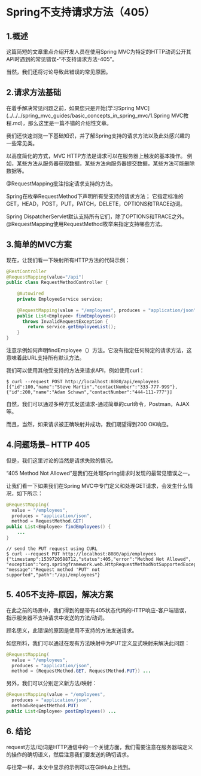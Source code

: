 # Spring不支持请求方法（405）

## 1.概述
这篇简短的文章重点介绍开发人员在使用Spring MVC为特定的HTTP动词公开其API时遇到的常见错误-“不支持请求方法-405”。

当然，我们还将讨论导致此错误的常见原因。

## 2.请求方法基础
在着手解决常见问题之前，如果您只是开始[学习Spring MVC](../../../spring_mvc_guides/basic_concepts_in_spring_mvc/1.Spring MVC教程.md)，那么这里是一篇不错的介绍性文章。

我们还快速浏览一下基础知识，并了解Spring支持的请求方法以及此处感兴趣的一些常见类。

以高度简化的方式，MVC HTTP方法是请求可以在服务器上触发的基本操作。 例如，某些方法从服务器获取数据，某些方法向服务器提交数据，某些方法可能删除数据等。

@RequestMapping批注指定请求支持的方法。

Spring在枚举RequestMethod下声明所有受支持的请求方法； 它指定标准的GET，HEAD，POST，PUT，PATCH，DELETE，OPTIONS和TRACE动词。

Spring DispatcherServlet默认支持所有它们，除了OPTIONS和TRACE之外。 @RequestMapping使用RequestMethod枚举来指定支持哪些方法。

## 3.简单的MVC方案
现在，让我们看一下映射所有HTTP方法的代码示例：

```java
@RestController
@RequestMapping(value="/api")
public class RequestMethodController {
 
    @Autowired
    private EmployeeService service;
 
    @RequestMapping(value = "/employees", produces = "application/json")
    public List<Employee> findEmployees()
      throws InvalidRequestException {
        return service.getEmployeeList();
    }
}
```

注意示例如何声明findEmployee（）方法。它没有指定任何特定的请求方法，这意味着此URL支持所有默认方法。

我们可以使用其他受支持的方法来请求API，例如使用curl：

```shell
$ curl --request POST http://localhost:8080/api/employees
[{"id":100,"name":"Steve Martin","contactNumber":"333-777-999"},
{"id":200,"name":"Adam Schawn","contactNumber":"444-111-777"}]
```

自然，我们可以通过多种方式发送请求-通过简单的curl命令，Postman，AJAX等。

而且，当然，如果请求被正确映射并成功，我们期望得到200 OK响应。

## 4.问题场景– HTTP 405
但是，我们这里讨论的当然是请求失败的情况。


“405 Method Not Allowed”是我们在处理Spring请求时发现的最常见错误之一。

让我们看一下如果我们在Spring MVC中专门定义和处理GET请求，会发生什么情况，如下所示：

```java
@RequestMapping(
  value = "/employees", 
  produces = "application/json", 
  method = RequestMethod.GET)
public List<Employee> findEmployees() {
    ...
}
```

```shell
// send the PUT request using CURL
$ curl --request PUT http://localhost:8080/api/employees
{"timestamp":1539720588712,"status":405,"error":"Method Not Allowed",
"exception":"org.springframework.web.HttpRequestMethodNotSupportedException",
"message":"Request method 'PUT' not supported","path":"/api/employees"}
```

## 5. 405不支持–原因，解决方案
在此之前的场景中，我们得到的是带有405状态代码的HTTP响应-客户端错误，指示服务器不支持请求中发送的方法/动词。

顾名思义，此错误的原因是使用不支持的方法发送请求。

如您所料，我们可以通过在现有方法映射中为PUT定义显式映射来解决此问题：

```java
@RequestMapping(
  value = "/employees", 
  produces = "application/json", 
  method = {RequestMethod.GET, RequestMethod.PUT}) ...
```

另外，我们可以分别定义新方法/映射：

```java
@RequestMapping(value = "/employees", 
  produces = "application/json", 
  method=RequestMethod.PUT)
public List<Employee> postEmployees() ...
```

## 6. 结论
request方法/动词是HTTP通信中的一个关键方面，我们需要注意在服务器端定义的操作的确切语义，然后注意我们要发送的确切请求。

与往常一样，本文中显示的示例可以在GitHub上找到。